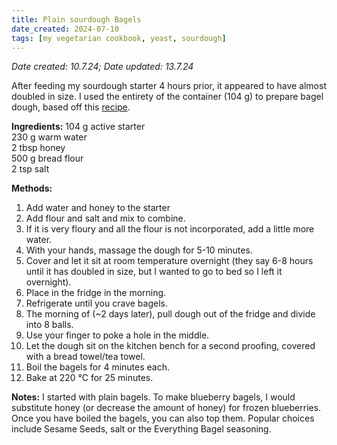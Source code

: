 ```yaml
---
title: Plain sourdough Bagels
date_created: 2024-07-10
tags: [my vegetarian cookbook, yeast, sourdough]
---
```


*Date created: 10.7.24; Date updated: 13.7.24*

After feeding my sourdough starter 4 hours prior, it appeared to have almost doubled in size. I used the entirety of the container (104 g) to prepare bagel dough, based off this [recipe](https://littlespoonfarm.com/sourdough-bagels-recipe/). 

**Ingredients:**
104 g active starter<br/>
230 g warm water <br/>
2 tbsp honey <br/>
500 g bread flour <br/>
2 tsp salt <br/>

**Methods:**
1. Add water and honey to the starter
2. Add flour and salt and mix to combine. 
3. If it is very floury and all the flour is not incorporated, add a little more water. 
4. With your hands, massage the dough for 5-10 minutes. 
5. Cover and let it sit at room temperature overnight (they say 6-8 hours until it has doubled in size, but I wanted to go to bed so I left it overnight).
6. Place in the fridge in the morning.
7. Refrigerate until you crave bagels. 
8. The morning of (~2 days later), pull dough out of the fridge and divide into 8 balls. 
9. Use your finger to poke a hole in the middle. 
10. Let the dough sit on the kitchen bench for a second proofing, covered with a bread towel/tea towel.
11. Boil the bagels for 4 minutes each.
12. Bake at 220 °C for 25 minutes. 

**Notes:** I started with plain bagels. To make blueberry bagels, I would substitute honey (or decrease the amount of honey) for frozen blueberries. 
Once you have boiled the bagels, you can also top them. Popular choices include Sesame Seeds, salt or the Everything Bagel seasoning. 